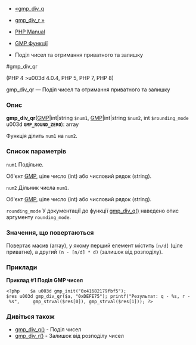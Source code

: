 - [«gmp_div_q](function.gmp-div-q.md)
- [gmp_div_r »](function.gmp-div-r.md)

- [PHP Manual](index.md)
- [GMP Функції](ref.gmp.md)
- Поділ чисел та отримання приватного та залишку

#gmp_div_qr

(PHP 4 \>u003d 4.0.4, PHP 5, PHP 7, PHP 8)

gmp_div_qr — Поділ чисел та отримання приватного та залишку

### Опис

**gmp_div_qr**([GMP](class.gmp.md)\|int\|string `$num1`,
[GMP](class.gmp.md)\|int\|string `$num2`, int `$rounding_mode` u003d
**`GMP_ROUND_ZERO`**): array

Функція ділить `num1` на `num2`.

### Список параметрів

`num1`
Подільне.

Об'єкт [GMP](class.gmp.md), ціле число (int) або числовий рядок
(string).

`num2`
Дільник числа `num1`.

Об'єкт [GMP](class.gmp.md), ціле число (int) або числовий рядок
(string).

`rounding_mode`
У документації до функції [gmp_div_q()](function.gmp-div-q.md)
наведено опис аргументу `rounding_mode`.

### Значення, що повертаються

Повертає масив (array), у якому перший елемент містить `[n/d]`
(ціле приватне), а другий `(n - [n/d] * d)` (залишок від розподілу).

### Приклади

**Приклад #1 Поділ GMP чисел**

`<?php    $a u003d gmp_init("0x41682179fbf5"); $res u003d gmp_div_qr($a, "0xDEFE75"); printf("Результат: q - %s, r - %s",     gmp_strval($res[0]), gmp_strval($res[1])); ?> `

### Дивіться також

- [gmp_div_q()](function.gmp-div-q.md) - Поділ чисел
- [gmp_div_r()](function.gmp-div-r.md) - Залишок від розподілу чисел
